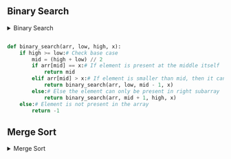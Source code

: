 ## Binary Search

<details>
  <summary>Binary Search</summary>
	
* Define binarysearch func
* Run till high >= low.
* if element is present at mid.
* if arr[mid] > x then call binary search func (arr,low, mid -1, x)
* else call binary search func (arr, mid+1, high,x)
  
</details>

```python

def binary_search(arr, low, high, x):
	if high >= low:# Check base case
		mid = (high + low) // 2
		if arr[mid] == x:# If element is present at the middle itself
			return mid
		elif arr[mid] > x:# If element is smaller than mid, then it can only, be present in left subarray
			return binary_search(arr, low, mid - 1, x)
		else:# Else the element can only be present in right subarray
			return binary_search(arr, mid + 1, high, x)
	else:# Element is not present in the array
		return -1

```

## Merge Sort

<details>
	<summary> Merge Sort </summary>
* Merge step - merge two sorted arrays
* Another function to call recursively

</details>


